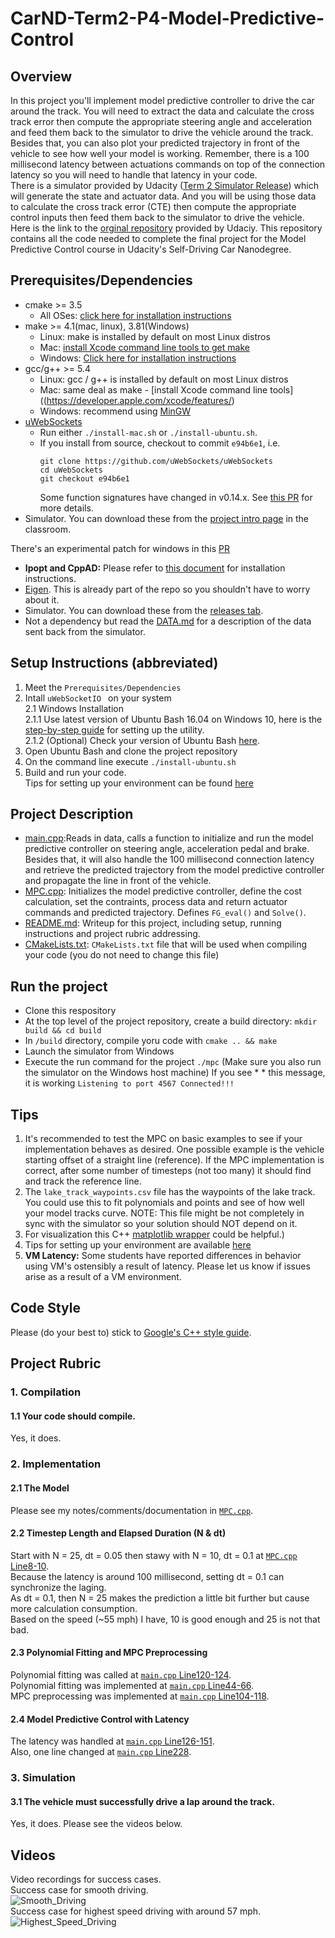 # CarND-Term2-P4-Model-Predictive-Control  
## Overview  
In this project you'll implement model predictive controller to drive the car around the track. You will need to extract the data and calculate the cross track error then compute the appropriate steering angle and acceleration and feed them back to the simulator to drive the vehicle around the track. Besides that, you can also plot your predicted trajectory in front of the vehicle to see how well your model is working. Remember, there is a 100 millisecond latency between actuations commands on top of the connection latency so you will need to handle that latency in your code.  
There is a simulator provided by Udacity ([Term 2 Simulator Release](https://github.com/udacity/self-driving-car-sim/releases/)) which will generate the state and actuator data. And you will be using those data to calculate the cross track error (CTE) then compute the appropriate control inputs then feed them back to the simulator to drive the vehicle.   
Here is the link to the [orginal repository](https://github.com/udacity/CarND-MPC-Project) provided by Udaciy. This repository contains all the code needed to complete the final project for the Model Predictive Control course in Udacity's Self-Driving Car Nanodegree.

## Prerequisites/Dependencies  
* cmake >= 3.5
  * All OSes: [click here for installation instructions](https://cmake.org/install/)
* make >= 4.1(mac, linux), 3.81(Windows)
  * Linux: make is installed by default on most Linux distros
  * Mac: [install Xcode command line tools to get make](https://developer.apple.com/xcode/features/)
  * Windows: [Click here for installation instructions](http://gnuwin32.sourceforge.net/packages/make.htm)
* gcc/g++ >= 5.4
  * Linux: gcc / g++ is installed by default on most Linux distros
  * Mac: same deal as make - [install Xcode command line tools]((https://developer.apple.com/xcode/features/)
  * Windows: recommend using [MinGW](http://www.mingw.org/)
* [uWebSockets](https://github.com/uWebSockets/uWebSockets)
  * Run either `./install-mac.sh` or `./install-ubuntu.sh`.
  * If you install from source, checkout to commit `e94b6e1`, i.e.
    ```
    git clone https://github.com/uWebSockets/uWebSockets 
    cd uWebSockets
    git checkout e94b6e1
    ```
    Some function signatures have changed in v0.14.x. See [this PR](https://github.com/udacity/CarND-MPC-Project/pull/3) for more details.  
* Simulator. You can download these from the [project intro page](https://github.com/udacity/self-driving-car-sim/releases) in the classroom.  

There's an experimental patch for windows in this [PR](https://github.com/udacity/CarND-PID-Control-Project/pull/3)

* **Ipopt and CppAD:** Please refer to [this document](https://github.com/udacity/CarND-MPC-Project/blob/master/install_Ipopt_CppAD.md) for installation instructions.
* [Eigen](http://eigen.tuxfamily.org/index.php?title=Main_Page). This is already part of the repo so you shouldn't have to worry about it.
* Simulator. You can download these from the [releases tab](https://github.com/udacity/self-driving-car-sim/releases).
* Not a dependency but read the [DATA.md](./DATA.md) for a description of the data sent back from the simulator.
## Setup Instructions (abbreviated)  
1. Meet the `Prerequisites/Dependencies`  
2. Intall `uWebSocketIO ` on your system  
  2.1 Windows Installation  
  2.1.1 Use latest version of Ubuntu Bash 16.04 on Windows 10, here is the [step-by-step guide](https://www.howtogeek.com/249966/how-to-install-and-use-the-linux-bash-shell-on-windows-10/) for setting up the utility.  
  2.1.2 (Optional) Check your version of Ubuntu Bash [here](https://www.howtogeek.com/278152/how-to-update-the-windows-bash-shell/).  
3. Open Ubuntu Bash and clone the project repository  
4. On the command line execute `./install-ubuntu.sh`  
5. Build and run your code.  
Tips for setting up your environment can be found [here](https://classroom.udacity.com/nanodegrees/nd013/parts/40f38239-66b6-46ec-ae68-03afd8a601c8/modules/0949fca6-b379-42af-a919-ee50aa304e6a/lessons/f758c44c-5e40-4e01-93b5-1a82aa4e044f/concepts/23d376c7-0195-4276-bdf0-e02f1f3c665d)  
## Project Description  
- [main.cpp](./src/main.cpp):Reads in data, calls a function to initialize and run the model predictive controller on steering angle,  acceleration pedal and brake. Besides that, it will also handle the 100 millisecond connection latency and retrieve the predicted trajectory from the model predictive controller and propagate the line in front of the vehicle.  
- [MPC.cpp](./src/ukf.cpp): Initializes the model predictive controller, define the cost calculation, set the contraints, process data and return actuator commands and predicted trajectory. Defines `FG_eval()` and `Solve()`.  
- [README.md](./README.md): Writeup for this project, including setup, running instructions and project rubric addressing.  
- [CMakeLists.txt](./CMakeLists.txt): `CMakeLists.txt` file that will be used when compiling your code (you do not need to change this file)
## Run the project  
* Clone this respository
* At the top level of the project repository, create a build directory: `mkdir build && cd build`
* In `/build` directory, compile yoru code with `cmake .. && make`
* Launch the simulator from Windows
* Execute the run command for the project `./mpc` (Make sure you also run the simulator on the Windows host machine) If you see * * this message, it is working `Listening to port 4567 Connected!!!`

## Tips

1. It's recommended to test the MPC on basic examples to see if your implementation behaves as desired. One possible example
is the vehicle starting offset of a straight line (reference). If the MPC implementation is correct, after some number of timesteps
(not too many) it should find and track the reference line.
2. The `lake_track_waypoints.csv` file has the waypoints of the lake track. You could use this to fit polynomials and points and see of how well your model tracks curve. NOTE: This file might be not completely in sync with the simulator so your solution should NOT depend on it.
3. For visualization this C++ [matplotlib wrapper](https://github.com/lava/matplotlib-cpp) could be helpful.)
4.  Tips for setting up your environment are available [here](https://classroom.udacity.com/nanodegrees/nd013/parts/40f38239-66b6-46ec-ae68-03afd8a601c8/modules/0949fca6-b379-42af-a919-ee50aa304e6a/lessons/f758c44c-5e40-4e01-93b5-1a82aa4e044f/concepts/23d376c7-0195-4276-bdf0-e02f1f3c665d)
5. **VM Latency:** Some students have reported differences in behavior using VM's ostensibly a result of latency.  Please let us know if issues arise as a result of a VM environment.

## Code Style

Please (do your best to) stick to [Google's C++ style guide](https://google.github.io/styleguide/cppguide.html).

## Project Rubric  
### 1. Compilation  
#### 1.1 Your code should compile.  
Yes, it does.  
### 2. Implementation  
#### 2.1 The Model  
Please see my notes/comments/documentation in [`MPC.cpp`](./src/MPC.cpp).  
#### 2.2 Timestep Length and Elapsed Duration (N & dt)  
Start with N = 25, dt = 0.05 then stawy with N = 10, dt = 0.1 at [`MPC.cpp` Line8-10](./src/MPC.cpp#L8-L10).  
Because the latency is around 100 millisecond, setting dt = 0.1 can synchronize the laging.  
As dt = 0.1, then N = 25 makes the prediction a little bit further but cause more calculation consumption.  
Based on the speed (~55 mph) I have, 10 is good enough and 25 is not that bad.  
#### 2.3 Polynomial Fitting and MPC Preprocessing  
Polynomial fitting was called at [`main.cpp` Line120-124](./src/main.cpp#L120-L124).  
Polynomial fitting was implemented at [`main.cpp` Line44-66](./src/main.cpp#L44-L66).  
MPC preprocessing was implemented at [`main.cpp` Line104-118](./src/main.cpp#L104-L118).  
#### 2.4 Model Predictive Control with Latency  
The latency was handled at [`main.cpp` Line126-151](./src/main.cpp#L126-L151).  
Also, one line changed at [`main.cpp` Line228](./src/main.cpp#L228).  
### 3. Simulation  
#### 3.1 The vehicle must successfully drive a lap around the track.  
Yes, it does. Please see the videos below.  
## Videos
Video recordings for success cases.  
Success case for smooth driving.  
![Smooth_Driving](./videos/CarND-Term2-P5-Smooth-Driving_self_driving_car_nanodegree_program_6_27_2018_11_28_12_PM.gif)  
Success case for highest speed driving with around 57 mph.  
![Highest_Speed_Driving](./videos/CarND-Term2-P5-Highest-Speed_self_driving_car_nanodegree_program_6_27_2018_11_21_04_PM.gif)  
